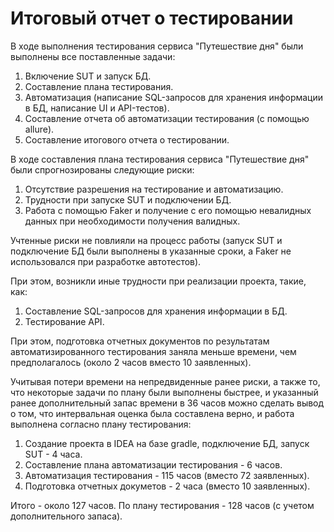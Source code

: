 # Итоговый отчет о тестировании
В ходе выполнения тестирования сервиса "Путешествие дня" были выполнены все поставленные задачи:
1. Включение SUT и запуск БД.
2. Составление плана тестирования.
3. Автоматизация (написание SQL-запросов для хранения информации в БД, написание UI и API-тестов).
4. Составление отчета об автоматизации тестирования (с помощью allure).
5. Составление итогового отчета о тестировании.

В ходе составления плана тестирования сервиса "Путешествие дня" были спрогнозированы следующие риски:
1. Отсутствие разрешения на тестирование и автоматизацию.
2. Трудности при запуске SUT и подключении БД.
3. Работа с помощью Faker и получение с его помощью невалидных данных при необходимости получения валидных.

Учтенные риски не повлияли на процесс работы (запуск SUT и подключение БД были выполнены в указанные сроки, а Faker не использовался при разработке автотестов).

При этом, возникли иные трудности при реализации проекта, такие, как:
1. Составление SQL-запросов для хранения информации в БД.
2. Тестирование API.

При этом, подготовка отчетных документов по результатам автоматизированного тестирования заняла меньше времени, чем предполагалось (около 2 часов вместо 10 заявленных).

Учитывая потери времени на непредвиденные ранее риски, а также то, что некоторые задачи по плану были выполнены быстрее, и указанный ранее дополнительный запас времени в 36 часов можно сделать вывод о том, что интервальная оценка была составлена верно, и работа выполнена согласно плану тестирования:
1. Создание проекта в IDEA на базе gradle, подключение БД, запуск SUT - 4 часа.
2. Составление плана автоматизации тестирования - 6 часов.
3. Автоматизация тестирования - 115 часов (вместо 72 заявленных).
4. Подготовка отчетных докуметов - 2 часа (вместо 10 заявленных).

Итого - около 127 часов.
По плану тестирования - 128 часов (с учетом дополнительного запаса).


